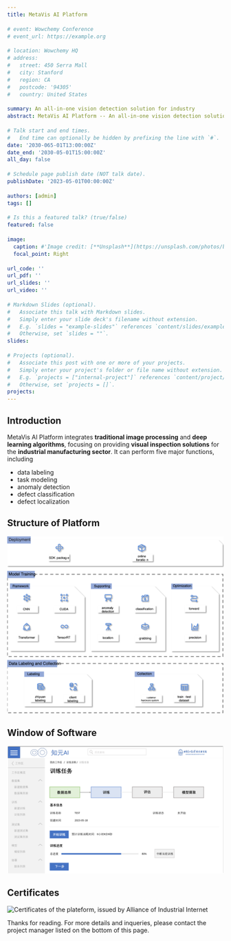 ```yaml
---
title: MetaVis AI Platform

# event: Wowchemy Conference
# event_url: https://example.org

# location: Wowchemy HQ
# address:
#   street: 450 Serra Mall
#   city: Stanford
#   region: CA
#   postcode: '94305'
#   country: United States

summary: An all-in-one vision detection solution for industry 
abstract: MetaVis AI Platform -- An all-in-one vision detection solution for industry 

# Talk start and end times.
#   End time can optionally be hidden by prefixing the line with `#`.
date: '2030-065-01T13:00:00Z'
date_end: '2030-05-01T15:00:00Z'
all_day: false

# Schedule page publish date (NOT talk date).
publishDate: '2023-05-01T00:00:00Z'

authors: [admin]
tags: []

# Is this a featured talk? (true/false)
featured: false

image:
  caption: #'Image credit: [**Unsplash**](https://unsplash.com/photos/bzdhc5b3Bxs)'
  focal_point: Right

url_code: ''
url_pdf: ''
url_slides: ''
url_video: ''

# Markdown Slides (optional).
#   Associate this talk with Markdown slides.
#   Simply enter your slide deck's filename without extension.
#   E.g. `slides = "example-slides"` references `content/slides/example-slides.md`.
#   Otherwise, set `slides = ""`.
slides:

# Projects (optional).
#   Associate this post with one or more of your projects.
#   Simply enter your project's folder or file name without extension.
#   E.g. `projects = ["internal-project"]` references `content/project/deep-learning/index.md`.
#   Otherwise, set `projects = []`.
projects:
---
```


## Introduction

MetaVis AI Platform integrates **traditional image processing** and **deep learning algorithms**, 
focusing on providing **visual inspection solutions** for the **industrial manufacturing sector**. 
It can perform five major functions, including 
- data labeling
- task modeling
- anomaly detection
- defect classification
- defect localization

## Structure of Platform
![](structure.png "Structure of the platform")

## Window of Software
![](window.png "Window of the software")

## Certificates
![](certificate.png "Certificates of the plateform, issued by Alliance of Industrial Internet")


Thanks for reading. For more details and inqueries, please contact the project manager listed on the bottom of this page.







